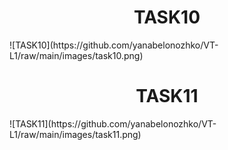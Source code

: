 <h1 align="center"> TASK10 </h1>
![TASK10](https://github.com/yanabelonozhko/VT-L1/raw/main/images/task10.png)
<h1 align="center"> TASK11 </h1>
![TASK11](https://github.com/yanabelonozhko/VT-L1/raw/main/images/task11.png)
